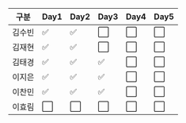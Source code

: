 |구분|Day1|Day2|Day3|Day4|Day5|
|----|----|----|----|----|----|
|김수빈|:white_check_mark:|:white_check_mark:|:white_large_square:|:white_large_square:|:white_large_square:|
|김재현|:white_check_mark:|:white_check_mark:|:white_large_square:|:white_large_square:|:white_large_square:|
|김태경|:white_check_mark:|:white_check_mark:|:white_check_mark:|:white_large_square:|:white_large_square:|
|이지은|:white_check_mark:|:white_check_mark:|:white_check_mark:|:white_large_square:|:white_large_square:|
|이찬민|:white_check_mark:|:white_check_mark:|:white_check_mark:|:white_large_square:|:white_large_square:|
|이효림|:white_large_square:|:white_large_square:|:white_large_square:|:white_large_square:|:white_large_square:|

